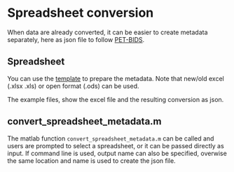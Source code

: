 # Spreadsheet conversion

When data are already converted, it can be easier to create metadata separately, here as json file to follow [PET-BIDS](https://bids-specification.readthedocs.io/en/stable/04-modality-specific-files/09-positron-emission-tomography.html).

## Spreadsheet

You can use the [template](https://github.com/openneuropet/BIDS-converter/blob/main/Metadata_in/metadata_excel_template.xlsx) to prepare the metadata. Note that new/old excel (.xlsx .xls) or open format (.ods) can be used.  

The example files, show the excel file and the resulting conversion as json.

## convert_spreadsheet_metadata.m

The matlab function `convert_spreadsheet_metadata.m` can be called and users are prompted to select a spreadsheet, or it can be passed directly as input. If command line is used, output name can also be specified, overwise the same location and name is used to create the json file.